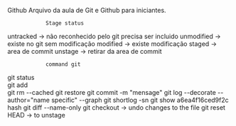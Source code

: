 Github
Arquivo da aula de Git e Github para iniciantes.

				Stage status
untracked -> não reconhecido pelo git precisa ser incluido
unmodified -> existe no git sem modificação
modified -> existe modificação
staged -> area de commit
unstage -> retirar da area de commit

				command git
git status			
git add <file>			
git rm --cached <file>
git restore <file>
git commit -m "mensage"
git log --decorate --author="name specific" --graph
git shortlog -sn
git show a6ea4f16ced9f2c hash 
git diff --name-only
git checkout <file> -> undo changes to the file
git reset HEAD <file> -> to unstage
